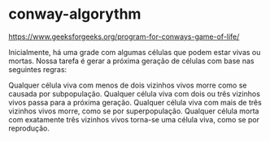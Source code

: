 # conway-algorythm
<bh>

https://www.geeksforgeeks.org/program-for-conways-game-of-life/

Inicialmente, há uma grade com algumas células que podem estar vivas ou mortas. Nossa tarefa é gerar a próxima geração de células com base nas seguintes regras: 

Qualquer célula viva com menos de dois vizinhos vivos morre como se causada por subpopulação.
Qualquer célula viva com dois ou três vizinhos vivos passa para a próxima geração.
Qualquer célula viva com mais de três vizinhos vivos morre, como se por superpopulação.
Qualquer célula morta com exatamente três vizinhos vivos torna-se uma célula viva, como se por reprodução.

